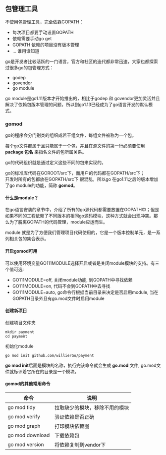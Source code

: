 ## 包管理工具 


不使用包管理工具，完全依靠GOPATH：

* 每次项目都要手动设置GOPATH
* 依赖需要手动go get
* GOPATH 依赖的项目没有版本管理
* ... 谁用谁知道

go是开发者比较活跃的一门语言，官方和社区的迭代都非常迅速，大家也都探索过很多go的包管理方式：

* godep
* govendor
* go module

go module是go1.11版本才开始推出的，相比于godep 和 govendor更加灵活并且解决了依赖包版本管理的问题，所以到go1.13已经成为了go语言开发的默认模式。


### gomod

go的程序会分门别类的组织成若干组文件，每组文件被称为一个包。<br/>

每个go文件都属于且只能属于一个包，并且在源文件的第一行必须要使用 **package 包名**  来指名文件的包所属关系。<br/>

go的代码组织就是通过定义这些不同的包来实现的。<br/>


go的标准库代码在GOROOT/src下，而用户的代码都在GOPATH/src下；<br/>
开发时所有的包都放在GOPATH/src下 很混乱，所以go 在go1.11之后的版本增加了go module的功能，简称 **gomod**。

#### 什么是module？
在go语言安装的章节中，介绍了所有的go源代码都需要放置在GOPATH中；但是如果不同的工程依赖了不同版本的相同go源码模块，这种方式就会出现冲突。那么为了脱离GOPATH的代码管理，module应运而生。<br/>

module 就是为了方便我们管理项目代码使用的，它是一个版本控制单元，是一系列相关包的集合表示。<br/>

#### 开启gomod可用
可以使用环境变量GO111MODULE选择开启或者是关闭module模块的支持。有三个值可选:
* GO111MODULE=off, 关闭module功能, 到GOPATH中寻找依赖
* GO111MODULE=on, 代码不会到GOPATH中去寻找
* GO111MODULE=auto, go命令行根据当前目录来决定是否启用module, 当在GOPATH目录外且有go.mod文件时启用module

#### 创建新项目

创建项目文件夹
```
mkdir payment
cd payment
```
初始化module
```
go mod init github.com/willierGo/payment
```

**go mod init**后面是模块的名称，执行完该命令就会生成 **go.mod** 文件, go.mod文件就标识着它所在的目录是一个模块。


#### gomod的其他常用命令

| 命令            | 说明                           |
| --------------- | ------------------------------ |
| go mod tidy     | 拉取缺少的模块，移除不用的模块 |
| go mod verify   | 验证依赖是否正确               |
| go mod graph    | 打印模块依赖图                 |
| go mod download | 下载依赖包                     |
| go mod version  | 将依赖复制到vendor下           |